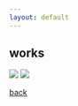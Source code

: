 ```yaml
---
layout: default
---
```


## works

<img src="https://loremflickr.com/500/350/kodakultramax400" />
<img src="https://loremflickr.com/500/350/kodakultramax400,kodakultramax" />

[back](./)
